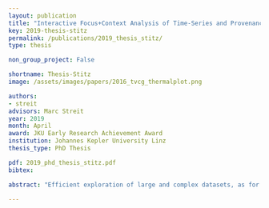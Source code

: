 ```yaml
---
layout: publication
title: "Interactive Focus+Context Analysis of Time-Series and Provenance Data"
key: 2019-thesis-stitz
permalink: /publications/2019_thesis_stitz/
type: thesis

non_group_project: False

shortname: Thesis-Stitz
image: /assets/images/papers/2016_tvcg_thermalplot.png

authors: 
- streit
advisors: Marc Streit
year: 2019
month: April
award: JKU Early Research Achievement Award
institution: Johannes Kepler University Linz
thesis_type: PhD Thesis

pdf: 2019_phd_thesis_stitz.pdf
bibtex: 

abstract: "Efficient exploration of large and complex datasets, as for instance, time-series and provenance data, is an ongoing research challenge in visual analytics. Visualizing such datasets in one go often leads to visual clutter, making it hard for users to identify potentially interesting data subsets. A possible solution to reduce the clutter is Focus+Context techniques, which visualize selected regions in greater detail while preserving an overview with reduced details. For large datasets, however, selecting focus regions can become a timeconsuming task if each region must be selected individually. Furthermore, in the case of temporal data, the interest in a particular data subset might not remain constant but, rather, shift over time or switch to other data subsets. Consequently, it is necessary to develop Focus+Context solutions tailored to large temporal data. This thesis presents four interactive visualization approaches for highlighting potentially interesting subsets in time-series and provenance data. The solutions utilize modular degree of interest functions that are driven by one or multiple data attributes, the topology of the graph, or a combination of both. The practical applicability of these approaches is demonstrated by means of different case studies from cloud computing, finance, and biomedical research."

---
```



